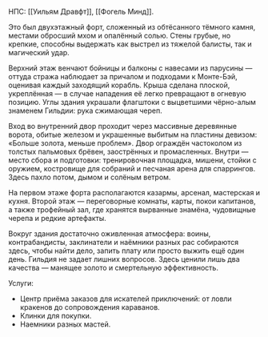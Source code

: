 НПС: [[Уильям Дравфт]], [[Фогель Минд]]. 

Это был двухэтажный форт, сложенный из обтёсанного тёмного камня, местами обросший мхом и опалённый солью. Стены грубые, но крепкие, способны выдержать как выстрел из тяжелой балисты, так и магический удар.

Верхний этаж венчают бойницы и балконы с навесами из парусины — оттуда стража наблюдает за причалом и подходами к Монте-Бэй, оценивая каждый заходящий корабль. Крыша сделана плоской, укреплённая — в случае нападения её легко превращают в огневую позицию. Углы здания украшали флагштоки с выцветшими чёрно-алым знаменем Гильдии: рука сжимающая череп.

Вход во внутренний двор проходит через массивные деревянные ворота, обитые железом и украшенные выбитым на пластины девизом: «Больше золота, меньше проблем». Двор ограждён частоколом из толстых пальмовых брёвен, заострённых и промасленных. Внутри — место сбора и подготовки: тренировочная площадка, мишени, стойки с оружием, костровище для собраний и песчаная арена для спаррингов. Здесь пахло потом, дымом и солёным ветром.

На первом этаже форта располагаются казармы, арсенал, мастерская и кухня. Второй этаж — переговорные комнаты, карты, покои капитанов, а также трофейный зал, где хранятся вырванные знамёна, чудовищные черепа и редкие артефакты.

Вокруг здания достаточно оживленная атмосфера: воины, контрабандисты, заклинатели и наёмники разных рас собираются здесь, чтобы найти дело, запить плату или просто выжить ещё один день. Гильдия не задает лишних вопросов. Здесь ценили лишь два качества — манящее золото и смертельную эффективность.

Услуги:
* Центр приёма заказов для искателей приключений: от ловли кракенов до сопровождения караванов.
* Клинки для покупки.
* Наемники разных мастей.
